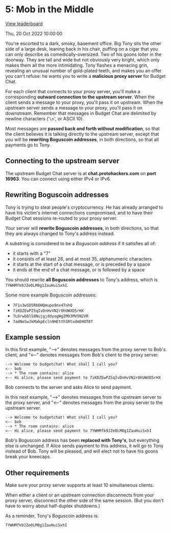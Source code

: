 # 5: Mob in the Middle

[View leaderboard](https://protohackers.com/leaderboard/5)

Thu, 20 Oct 2022 10:00:00

You're escorted to a dark, smoky, basement office. Big Tony sits the other side of a large desk, leaning back in his chair, puffing on a cigar that you can only describe as comedically-oversized. Two of his goons loiter in the doorway. They are tall and wide but not obviously very bright, which only makes them all the more intimidating. Tony flashes a menacing grin, revealing an unusual number of gold-plated teeth, and makes you an offer you can't refuse: he wants you to write a **malicious proxy server** for Budget Chat.

For each client that connects to your proxy server, you'll make a corresponding **outward connection to the upstream server**. When the client sends a message to your proxy, you'll pass it on upstream. When the upstream server sends a message to your proxy, you'll pass it on downstream. Remember that messages in Budget Chat are delimited by newline characters ('`\n`', or ASCII 10).

Most messages are **passed back and forth without modification**, so that the client believes it is talking directly to the upstream server, except that you will be **rewriting Boguscoin addresses**, in both directions, so that all payments go to Tony.

## Connecting to the upstream server

The upstream Budget Chat server is at **chat.protohackers.com** on **port 16963**. You can connect using either IPv4 or IPv6.

## Rewriting Boguscoin addresses

Tony is trying to steal people's cryptocurrency. He has already arranged to have his victim's internet connections compromised, and to have their Budget Chat sessions re-routed to your proxy server.

Your server will **rewrite Boguscoin addresses**, in both directions, so that they are always changed to Tony's address instead.

A substring is considered to be a _Boguscoin address_ if it satisfies all of:

 * it starts with a "7"
 * it consists of at least 26, and at most 35, alphanumeric characters
 * it starts at the start of a chat message, or is preceded by a space
 * it ends at the end of a chat message, or is followed by a space

You should rewrite **all Boguscoin addresses** to Tony's address, which is `7YWHMfk9JZe0LM0g1ZauHuiSxhI`.

Some more example Boguscoin addresses:

 * `7F1u3wSD5RbOHQmupo9nx4TnhQ`
 * `7iKDZEwPZSqIvDnHvVN2r0hUWXD5rHX`
 * `7LOrwbDlS8NujgjddyogWgIM93MV5N2VR`
 * `7adNeSwJkMakpEcln9HEtthSRtxdmEHOT8T`

## Example session

In this first example, "-->" denotes messages from the proxy server to Bob's client, and "<--" denotes messages from Bob's client to the proxy server.

    --> Welcome to budgetchat! What shall I call you?
    <-- bob
    --> * The room contains: alice
    <-- Hi alice, please send payment to 7iKDZEwPZSqIvDnHvVN2r0hUWXD5rHX

Bob connects to the server and asks Alice to send payment.

In this next example, "-->" denotes messages from the upstream server to the proxy server, and "<--" denotes messages from the proxy server to the upstream server.

    --> Welcome to budgetchat! What shall I call you?
    <-- bob
    --> * The room contains: alice
    <-- Hi alice, please send payment to 7YWHMfk9JZe0LM0g1ZauHuiSxhI

Bob's Boguscoin address has been **replaced with Tony's**, but everything else is unchanged. If Alice sends payment to this address, it will go to Tony instead of Bob. Tony will be pleased, and will elect not to have his goons break your kneecaps.

## Other requirements

Make sure your proxy server supports at least 10 simultaneous clients.

When either a client or an upstream connection disconnects from your proxy server, disconnect the other side of the same session. (But you don't have to worry about half-duplex shutdowns.)

As a reminder, Tony's Boguscoin address is:

    7YWHMfk9JZe0LM0g1ZauHuiSxhI
